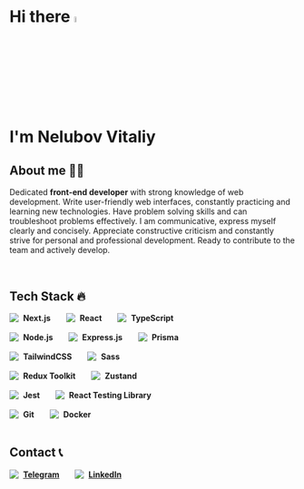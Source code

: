 # Hi there <img src="https://media.giphy.com/media/hvRJCLFzcasrR4ia7z/giphy.gif" width="5%"> <br> I'm Nelubov Vitaliy

## About me 👨‍💻

Dedicated <b>front-end developer</b> with strong knowledge of web development. Write user-friendly web interfaces, constantly practicing and learning new technologies. Have problem solving skills and can troubleshoot problems effectively. I am communicative, express myself clearly and concisely. Appreciate constructive criticism and constantly strive for personal and professional development. Ready to contribute to the team and actively develop.

<br>

## Tech Stack 🔥

<span>
	<img align="top" src="assets/nextjs.svg"/>&nbsp;
	<b>Next.js</b>
</span>
&nbsp;&nbsp;&nbsp;&nbsp;&nbsp;
<span>
	<img align="top" src="assets/react.svg"/>&nbsp;
	<b>React</b>
</span>
&nbsp;&nbsp;&nbsp;&nbsp;&nbsp;
<span>
	<img align="top" src="assets/typescript.svg"/>&nbsp;
	<b>TypeScript</b>
</span> 
<br/>
<br/>
<span>
	<img align="top" src="assets/nodejs.svg"/>&nbsp;
	<b>Node.js</b>
</span>
&nbsp;&nbsp;&nbsp;&nbsp;&nbsp;
<span>
	<img align="top" src="assets/expressjs.svg"/>&nbsp;
	<b>Express.js</b>
</span>
&nbsp;&nbsp;&nbsp;&nbsp;&nbsp;
<span>
	<img align="top" src="assets/prisma.svg"/>&nbsp;
	<b>Prisma</b>
</span>
<br/>
<br/>
<span>
	<img align="top" src="assets/tailwindcss.svg"/>&nbsp;
	<b>TailwindCSS</b>
</span>
&nbsp;&nbsp;&nbsp;&nbsp;&nbsp;
<span>
	<img align="top" src="assets/sass.svg"/>&nbsp;
	<b>Sass</b>
</span>
<br/>
<br/>
<span>
	<img align="top" src="assets/redux.svg"/>&nbsp;
	<b>Redux Toolkit</b>
</span>
&nbsp;&nbsp;&nbsp;&nbsp;&nbsp;
<span>
	<img align="top" src="assets/zustand.png"/>&nbsp;
	<b>Zustand</b>
</span>
<br/>
<br/>
<span>
	<img align="top" src="assets/jest.svg"/>&nbsp;
	<b>Jest</b>
</span>
&nbsp;&nbsp;&nbsp;&nbsp;&nbsp;
<span>
	<img align="top" src="assets/react-testing-library.png"/>&nbsp;
	<b>React Testing Library</b>
</span>
<br/>
<br/>
<span>
	<img align="top" src="assets/git.svg"/>&nbsp;
	<b>Git</b>
</span>
&nbsp;&nbsp;&nbsp;&nbsp;&nbsp;
<span>
	<img align="top" src="assets/docker.svg"/>&nbsp;
	<b>Docker</b>
</span>
<br>
<br>

## Contact 📞

<span>
	<img align="top" src="assets/telegram.svg"/>&nbsp;
	<a href="https://t.me/VitaliyNelubov"><b>Telegram</b></a>
</span>
&nbsp;&nbsp;&nbsp;&nbsp;&nbsp;
<span>
	<img align="top" src="assets/hhru.svg"/>&nbsp;
	<a href="https://kursk.hh.ru/resume/4953b85aff0c8d3c420039ed1f596c44313751"><b>LinkedIn</b></a>
</span>
